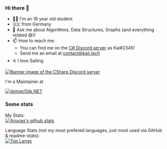 ### Hi there 👋
- 👨‍🎓 I'm an 18 year old student
- 🇩🇪 from Germany
- 💬 Ask me about Algorithms, Data Structures, Graphs (and everything related 😄)!
- 📫 How to reach me:
  - You can find me on the [C# Discord server](http://aka.ms/csharp-discord) as Kai#2345!
  - Send me an email at [contact@kaij.tech](mailto:contact@kaij.tech)
- ⛵ I love Sailing

<a href="http://aka.ms/csharp-discord"><img src="https://discordapp.com/api/guilds/143867839282020352/widget.png?style=banner2" alt="Banner image of the CSharp Discord server"/></a>


I'm a Maintainer at

[![dotnet/Silk.NET](https://github-readme-stats.vercel.app/api/pin/?username=dotnet&repo=Silk.NET&show_icons=true&show_owner=true&theme=dark)](https://github.com/dotnet/Silk.NET)

### Some stats
My Stats:<br>
[![Anurag's github stats](https://github-readme-stats.vercel.app/api?username=HurricanKai&show_icons=true&theme=dark)](https://github.com/anuraghazra/github-readme-stats)

Language Stats (not my most prefered languages, just most used via GitHub & readme-stats):<br>
[![Top Langs](https://github-readme-stats.vercel.app/api/top-langs/?username=HurricanKai&theme=dark)](https://github.com/anuraghazra/github-readme-stats)
